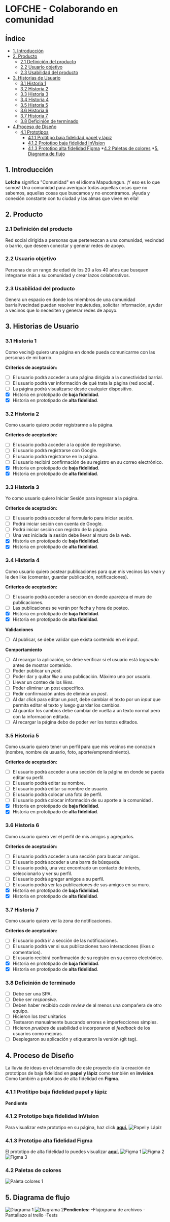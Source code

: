 # LOFCHE - Colaborando en comunidad

## Índice

* [1. Introducción](#1.-introducción) 
* [2. Producto](#2.-producto)
	* [2.1 Definición del producto](###2.1-definición-del-producto)
	* [2.2 Usuario objetivo](###2.2-usuario-objetivo)
	* [2.3 Usabilidad del producto](###2.3-usabilidad-del-producto)
* [3. Historias de Usuario](##3.-historias-de-usuario)
	* [3.1 Historia 1](###3.1-historia-1)
	* [3.2 Historia 2](###3.2-historia-2)
	* [3.3 Historia 3](###3.3-historia-3)
	* [3.4 Historia 4](###3.4-historia-4)
	* [3.5 Historia 5](###3.5-historia-5)
	* [3.6 Historia 6](###3.6-historia-6)
	* [3.7 Historia 7](###3.7-historia-7)
	* [3.8 Deficinión de terminado](###3.8-definición-de-terminado)
* [4.Proceso de Diseño](##4.-proceso-de-diseño)
	* [4.1 Prototipos](###4.1-prototipos)
		* [4.1.1 Protitipo baja fidelidad papel y lápiz](###4.1.1-prototipo-papel-y-lapiz)
		* [4.1.2 Prototipo baja fidelidad InVision](###4.1.2-prototipo-baja-fidelidad-invision)
		* [4.1.3 Prototipo alta fidelidad Figma](###4.1.3-prototipo-alta-fidelidad)
	*[4.2 Paletas de colores](###4.2-paleta-de-colores)
*[5. Diagrama de flujo](##5.-diagrama-de-flujo)


## 1. Introducción

**Lofche** significa "Comunidad" en el idioma Mapudungun.
¡Y eso es lo que somos! Una comunidad para averiguar todas aquellas cosas que no sabemos, aquellas cosas que buscamos y no encontramos. ¡Ayuda y conexión constante con tu ciudad y las almas que viven en ella! 

## 2. Producto

### 2.1 Definición del producto

Red social dirigida a personas que pertenezcan a una comunidad, vecindad o barrio, que deseen conectar y generar redes de apoyo. 

### 2.2 Usuario objetivo 

Personas de un rango de edad de los 20 a los 40 años que busquen integrarse más a su  comunidad y crear lazos colaborativos.

### 2.3 Usabilidad del producto

Genera un espacio en donde los miembros de una comunidad barrial/vecindad puedan resolver inquietudes, solicitar información, ayudar a vecinos que lo necesiten y generar redes de apoyo.

## 3. Historias de Usuario
### 3.1 Historia 1
Como vecin@ quiero una página en donde pueda comunicarme con las personas de mi barrio.

 **Criterios de aceptación:**
 - [ ] El usuario podrá acceder a una página dirigida a la conectividad barrial.
 - [ ] El usuario podrá ver información de qué trata la página (red social).
 - [ ] La página podrá visualizarse desde cualquier dispositivo.
 - [x] Historia en prototipado de **baja fidelidad**.
 - [x] Historia en prototipado de **alta fidelidad**.
 
### 3.2 Historia 2
Como usuario quiero poder registrarme a la página.

 **Criterios de aceptación:**
 - [ ] El usuario podrá acceder a la opción de registrarse.
 - [ ] El usuario podrá registrarse con Google.
 - [ ] El usuario podrá registrarse en la página.
 - [ ] El usuario recibirá confirmación de su registro en su correo electrónico.
 - [x] Historia en prototipado de **baja fidelidad**.
 - [x] Historia en prototipado de **alta fidelidad**.

### 3.3 Historia 3
Yo como usuario quiero Iniciar Sesión para ingresar a la página.

 **Criterios de aceptación:**
 - [ ] El usuario podrá acceder al formulario para iniciar sesión.
 - [ ] Podrá iniciar sesión con cuenta de Google.
 - [ ] Podrá iniciar sesión con registro de la página.
 - [ ] Una vez iniciada la sesión debe llevar al muro de la web.
 - [x] Historia en prototipado de **baja fidelidad**.
 - [x] Historia en prototipado de **alta fidelidad**.

### 3.4 Historia 4
Como usuario quiero postear publicaciones para que mis vecinos las vean y le den like (comentar, guardar publicación, notificaciones). 

 **Criterios de aceptación:**
 - [ ] El usuario podrá acceder a sección en donde aparezca el muro de publicaciones.
 - [ ] Las publicaciones se verán por fecha y hora de posteo.
 - [x] Historia en prototipado de **baja fidelidad**.
 - [x] Historia en prototipado de **alta fidelidad**.

**Validaciones**
- [ ] Al publicar, se debe validar que exista contenido en el input.

**Comportamiento**
- [ ] Al recargar la aplicación, se debe verificar si el usuario está _logueado_ antes de mostrar contenido.
- [ ] Poder publicar un _post_.
- [ ] Poder dar y quitar _like_ a una publicación. Máximo uno por usuario.
- [ ] Llevar un conteo de los _likes_.
- [ ] Poder eliminar un post específico.
- [ ] Pedir confirmación antes de eliminar un _post_.
- [ ] Al dar _click_ para editar un _post_, debe cambiar el texto por un _input_ que permita editar el texto y luego guardar los cambios.
- [ ] Al guardar los cambios debe cambiar de vuelta a un texto normal pero con la información editada.
- [ ] Al recargar la página debo de poder ver los textos editados.

### 3.5 Historia 5
Como usuario quiero tener un perfil para que mis vecinos me conozcan (nombre, nombre de usuario, foto,  aporte/emprendimiento). 

 **Criterios de aceptación:**
- [ ] El usuario podrá acceder a una sección de la página en donde se pueda editar su perfil.
- [ ] El usuario podrá editar su nombre.
- [ ] El usuario podrá editar su nombre de usuario.
- [ ] El usuario podrá colocar una foto de perfil.
- [ ] El usuario podrá colocar información de su aporte a la comunidad .
- [x] Historia en prototipado de **baja fidelidad**.
 - [x] Historia en prototipado de **alta fidelidad**.

### 3.6 Historia 6
Como usuario quiero ver el perfil de mis amigos y agregarlos. 

 **Criterios de aceptación:**
 - [ ] El usuario podrá acceder a una sección para buscar amigos.
 - [ ] El usuario podrá acceder a una barra de búsqueda.
 - [ ] El usuario podrá, una vez encontrado un contacto de interés, seleccionarlo y ver su perfil.
 - [ ] El usuario podrá agregar amigos a su perfil.
 - [ ] El usuario podrá ver las publicaciones de sus amigos en su muro.
 - [x] Historia en prototipado de **baja fidelidad**.
 - [x] Historia en prototipado de **alta fidelidad**.

### 3.7 Historia 7
Como usuario quiero ver la zona de notificaciones.

 **Criterios de aceptación:**
 - [ ] El usuario podrá ir a sección de las notificaciones.
 - [ ] El usuario podrá ver si sus publicaciones tuvo interacciones (likes o comentarios).
 - [ ] El usuario recibirá confirmación de su registro en su correo electrónico.
 - [x] Historia en prototipado de **baja fidelidad**.
 - [x] Historia en prototipado de **alta fidelidad**.
 
### 3.8 Deficinión de terminado

- [ ] Debe ser una SPA.
- [ ] Debe ser _responsive_.
- [ ] Deben haber recibido _code review_ de al menos una compañera de otro equipo.
- [ ] Hicieron los _test_ unitarios
- [ ] Testearon manualmente buscando errores e imperfecciones simples.
- [ ] Hicieron _pruebas_ de usabilidad e incorporaron el _feedback_ de los usuarios como mejoras.
- [ ] Desplegaron su aplicación y etiquetaron la versión (git tag).

## 4. Proceso de Diseño 
La lluvia de ideas en el desarrollo de este proyecto dio la creación de prototipos de baja fidelidad en **papel y lápiz** como también en **invision**. Como también a prototipos de alta fidelidad en  **Figma**.

### 4.1.1 Protitipo baja fidelidad papel y lápiz
**Pendiente**

### 4.1.2 Prototipo baja fidelidad InVision
Para visualizar este prototipo en su página, haz click [**aquí.**](https://nathaliachvez7464.invisionapp.com/freehand/Red-Social-AXcl8aha7?v=iHTxHJGScnBjHjr3658MXg%3D%3D&linkshare=urlcopied)
![Papel y Lápiz](http://imgfz.com/i/JeghYwy.png)
### 4.1.3 Prototipo alta fidelidad Figma 
El prototipo de alta fidelidad lo puedes visualizar [**aquí.**](https://www.figma.com/file/eaSR40o4BIC9QTmQFwP3U7/Untitled?node-id=104%3A40)
![Figma 1](http://imgfz.com/i/4x3A1hp.png)
![Figma 2](http://imgfz.com/i/5sXT8GN.png)
![Figma 3](http://imgfz.com/i/XGNkawc.png)
### 4.2 Paletas de colores
![Paleta colores 1](http://imgfz.com/i/JumbVTy.jpeg)

## 5. Diagrama de flujo
![Diagrama 1](http://imgfz.com/i/zZ248dQ.jpeg)
![Diagrama 2](http://imgfz.com/i/8tiv3YF.jpeg)**Pendientes:**
-Flujograma de archivos
-Pantallazo al trello
-Tests
